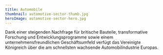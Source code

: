 ```yaml
---
title: Automobile
thumbnail: automotive-sector-thumb.jpg
heroImage: automotive-sector-hero.jpg
---
```


Dank einer steigenden Nachfrage für britische Bauteile, transformative Forschung und Entwicklungsprogramme sowie einem unternehmensfreundlichen Geschäftsumfeld verfügt das Vereinigte Königreich über die am schnellsten wachsende Automobilindustrie Europas.
